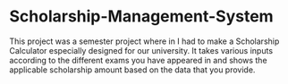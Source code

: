 # Scholarship-Management-System
This project was a semester project where in I had to make a Scholarship Calculator especially designed for our university. 
It takes various inputs according to the different exams you have appeared in and shows the applicable scholarship amount based on the data that you provide.
